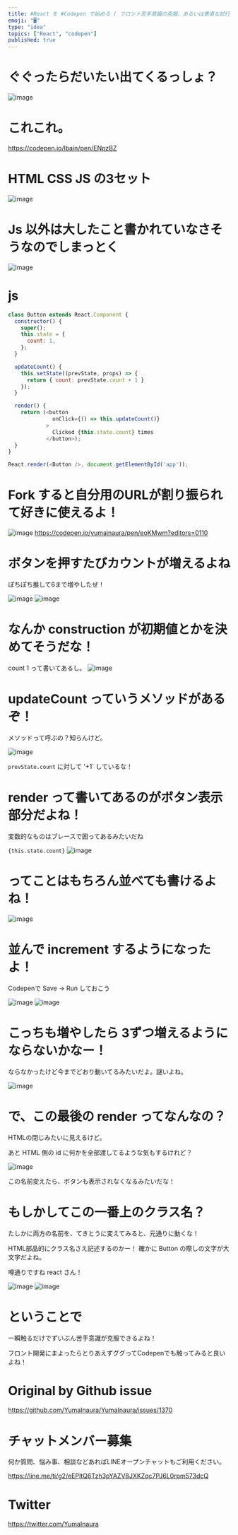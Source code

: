 ```yaml
---
title: #React を #Codepen で始める ( フロント苦手意識の克服、あるいは愚直な試行錯誤の赤裸々な公開 )
emoji: "🖥"
type: "idea"
topics: ["React", "codepen"]
published: true
---
```


# ぐぐったらだいたい出てくるっしょ？

![image](https://user-images.githubusercontent.com/13635059/56468433-4eebdc00-6467-11e9-92c7-cb03b5f4e685.png)

# これこれ。

https://codepen.io/lbain/pen/ENpzBZ

# HTML CSS JS の3セット

![image](https://user-images.githubusercontent.com/13635059/56468436-60cd7f00-6467-11e9-9dfe-770f9aa2010f.png)

# Js 以外は大したこと書かれていなさそうなのでしまっとく

![image](https://user-images.githubusercontent.com/13635059/56468441-78a50300-6467-11e9-9d35-f0b76b5b2076.png)

# js 

```js
class Button extends React.Component {
  constructor() {
    super();
    this.state = {
      count: 1,
    };
  }

  updateCount() {
    this.setState((prevState, props) => {
      return { count: prevState.count + 1 }
    });
  }

  render() {
    return (<button
              onClick={() => this.updateCount()}
            >
              Clicked {this.state.count} times
            </button>);
  }
}

React.render(<Button />, document.getElementById('app'));
```

# Fork すると自分用のURLが割り振られて好きに使えるよ！

![image](https://user-images.githubusercontent.com/13635059/56468449-9c684900-6467-11e9-9cc8-02dd9ad52683.png)
https://codepen.io/yumainaura/pen/eoKMwm?editors=0110

# ボタンを押すたびカウントが増えるよね

ぽちぽち推して6まで増やしたぜ！

![image](https://user-images.githubusercontent.com/13635059/56468463-c7eb3380-6467-11e9-92a8-0810d036c593.png)
![image](https://user-images.githubusercontent.com/13635059/56468465-c883ca00-6467-11e9-83ad-a096c04eeccc.png)

# なんか construction が初期値とかを決めてそうだな！

count 1 って書いてあるし。
![image](https://user-images.githubusercontent.com/13635059/56468478-fe28b300-6467-11e9-9126-169c75acf8d0.png)

# updateCount っていうメソッドがあるぞ！

メソッドって呼ぶの？知らんけど。

![image](https://user-images.githubusercontent.com/13635059/56468482-13054680-6468-11e9-8d48-65fee2091532.png)

`prevState.count` に対して '+1` しているな！

# render って書いてあるのがボタン表示部分だよね！

変数的なものはブレースで囲ってあるみたいだね

 `{this.state.count}` 
![image](https://user-images.githubusercontent.com/13635059/56468491-3d570400-6468-11e9-8122-69f9ef3efec6.png)

# ってことはもちろん並べても書けるよね！

![image](https://user-images.githubusercontent.com/13635059/56468510-71322980-6468-11e9-8935-7c9e7b5f0df4.png)

# 並んで increment するようになったよ！

Codepenで Save -> Run しておこう

![image](https://user-images.githubusercontent.com/13635059/56468512-7d1deb80-6468-11e9-9560-1ebf7690c590.png)
![image](https://user-images.githubusercontent.com/13635059/56468513-7e4f1880-6468-11e9-97b5-7667b1ac8a5b.png)

# こっちも増やしたら 3ずつ増えるようにならないかなー！

ならなかったけど今までどおり動いてるみたいだよ。謎いよね。

![image](https://user-images.githubusercontent.com/13635059/56468525-b22a3e00-6468-11e9-9c83-8f92a86e29b0.png)

# で、この最後の render ってなんなの？

HTMLの閉じみたいに見えるけど。

あと HTML 側の id に何かを全部渡してるような気もするけれど？


![image](https://user-images.githubusercontent.com/13635059/56468629-fa962b80-6469-11e9-9825-87c6afef19c5.png)

この名前変えたら、ボタンも表示されなくなるみたいだな！

# もしかしてこの一番上のクラス名？

たしかに両方の名前を、てきとうに変えてみると、元通りに動くな！

HTML部品的にクラス名さえ記述するのかー！ 確かに Button の際しの文字が大文字だよね。

噂通りですね react さん！

![image](https://user-images.githubusercontent.com/13635059/56468656-2e715100-646a-11e9-832d-6adf1f5f531a.png)
![image](https://user-images.githubusercontent.com/13635059/56468657-2f09e780-646a-11e9-8360-50e6ed524f2a.png)


# ということで

一瞬触るだけでずいぶん苦手意識が克服できるよね！

フロント開発にまよったらとりあえずググってCodepenでも触ってみると良いよね！

# Original by Github issue

https://github.com/YumaInaura/YumaInaura/issues/1370








<!-- Update From Qiita API -->

# チャットメンバー募集


何か質問、悩み事、相談などあればLINEオープンチャットもご利用ください。

https://line.me/ti/g2/eEPltQ6Tzh3pYAZV8JXKZqc7PJ6L0rpm573dcQ





# Twitter


https://twitter.com/YumaInaura


<!-- Update From Qiita API -->


